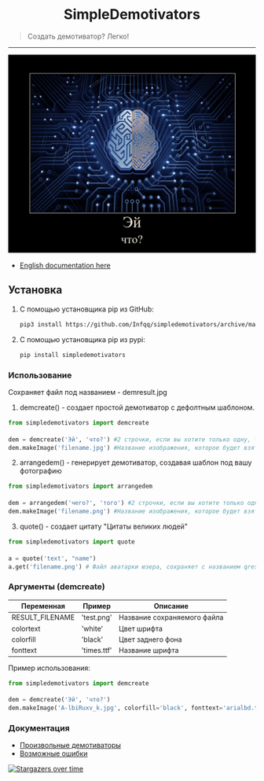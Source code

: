 <h1 align="center">SimpleDemotivators</h1>
    <blockquote>Создать демотиватор? Легко!</blockquote>
</p>
<hr>

![prikol1](demresult.jpg)

* [English documentation here](./docs/eng.md)

## Установка
1) С помощью установщика pip из GitHub: 
   
   ```sh
   pip3 install https://github.com/Infqq/simpledemotivators/archive/main.zip --upgrade
   ```
2) С помощью установщика pip из pypi: 
   
   ```sh
   pip install simpledemotivators
   ```

### Использование
Сохраняет файл под названием - demresult.jpg

1. demcreate() - создает простой демотиватор с дефолтным шаблоном.
```python
from simpledemotivators import demcreate

dem = demcreate('Эй', 'что?') #2 строчки, если вы хотите только одну, то оставьте вторые кавчки пустыми
dem.makeImage('filename.jpg') #Название изображения, которое будет взято за основу демотиватора
```

2. arrangedem() - генерирует демотиватор, создавая шаблон под вашу фотографию
```python 
from simpledemotivators import arrangedem

dem = arrangedem('чего?', 'того') #2 строчки, если вы хотите только одну, то оставьте вторые кавчки пустыми
dem.makeImage('filename.png') #Название изображения, которое будет взято за основу демотиватора
```

3. quote() - создает цитату "Цитаты великих людей"
```python 
from simpledemotivators import quote

a = quote('text', "name")
a.get('filename.png') # Файл аватарки юзера, сохраняет с названием qresult.jpg
```

### Аргументы (demcreate)
| Переменная | Пример | Описание |
| -------- | --------- | ---------|
| RESULT_FILENAME | 'test.png' | Название сохраняемого файла
| colortext | 'white' | Цвет шрифта
| colorfill | 'black' | Цвет заднего фона
| fonttext | 'times.ttf' | Название шрифта

Пример использования:
```python 
from simpledemotivators import demcreate

dem = demcreate('Эй', 'что?')
dem.makeImage('A-lbiRuxv_k.jpg', colorfill='black', fonttext='arialbd.ttf')
```

### Документация
* [Произвольные демотиваторы](./docs/prodemoty.md)
* [Возможные ошибки](./docs/errors.md)

[![Stargazers over time](https://starchart.cc/Infqq/simpledemotivators.svg)](https://starchart.cc/Infqq/simpledemotivators)
